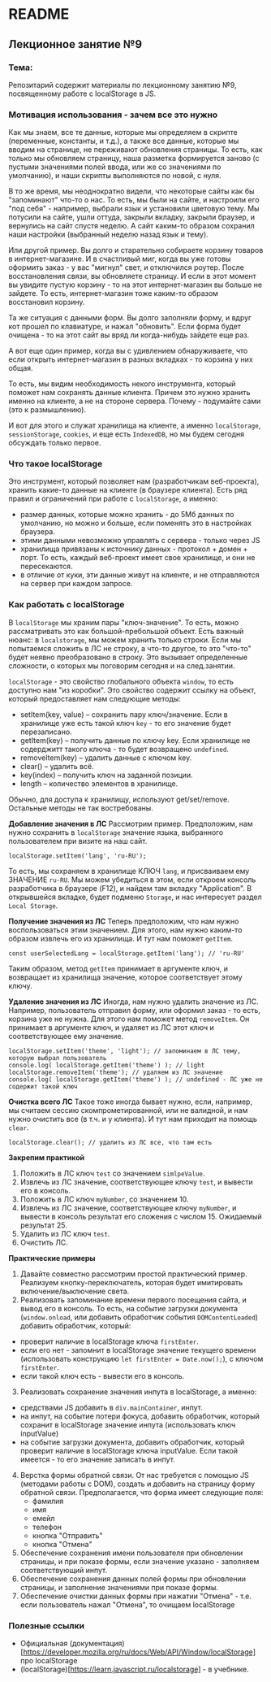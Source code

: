 # README

## Лекционное занятие №9

### Тема:

Репозитарий содержит материалы по лекционному занятию №9, посвященному работе с localStorage в JS.

### Мотивация использования - зачем все это нужно
Как мы знаем, все те данные, которые мы определяем в скрипте (переменные, константы, и т.д.), а также все данные, которые мы вводим на странице, не переживают обновления страницы. То есть, как только мы обновляем страницу, наша разметка формируется заново (с пустыми значениями полей ввода, или же со значениями по умолчанию), и наши скрипты выполняются по новой, с нуля.

В то же время, мы неоднократно видели, что некоторые сайты как бы "запоминают" что-то о нас. То есть, мы были на сайте, и настроили его "под себя" - например, выбрали язык и установили цветовую тему. Мы потусили на сайте, ушли оттуда, закрыли вкладку, закрыли браузер, и вернулись на сайт спустя неделю. А сайт каким-то образом сохранил наши настройки (выбранный неделю назад язык и тему).

Или другой пример. Вы долго и старательно собираете корзину товаров в интернет-магазине. И в счастливый миг, когда вы уже готовы оформить заказ - у вас "мигнул" свет, и отключился роутер. После восстановления связи, вы обновляете страницу. И если в этот момент вы увидите пустую корзину - то на этот интернет-магазин вы больше не зайдете. То есть, интернет-магазин тоже каким-то образом восстановил корзину.

Та же ситуация с данными форм. Вы долго заполняли форму, и вдруг кот прошел по клавиатуре, и нажал "обновить". Если форма будет очищена - то на этот сайт вы вряд ли когда-нибудь зайдете еще раз.

А вот еще один пример, когда вы с удивлением обнаруживаете, что если открыть интернет-магазин в разных вкладках - то корзина у них общая.

То есть, мы видим необходимость некого инструмента, который поможет нам сохранять данные клиента. Причем это нужно хранить именно на клиенте, а не на стороне сервера. Почему - подумайте сами (это к размышлению).

И вот для этого и служат хранилища на клиенте, а именно `localStorage`, `sessionStorage`, `cookies`, и еще есть `IndexedDB`, но мы будем сегодня обсуждать только первое.

### Что такое localStorage
Это инструмент, который позволяет нам (разработчикам веб-проекта), хранить какие-то данные на клиенте (в браузере клиента).  Есть ряд правил и ограничений при работе с `localStorage`, а именно:
 - размер данных, которые можно хранить - до 5Мб данных по умолчанию, но можно и больше, если поменять это в настройках браузера.
 - этими данными невозможно управлять с сервера - только через JS
 - хранилища привязаны к источнику данных - протокол + домен + порт. То есть, каждый веб-проект имеет свое хранилище, и они не пересекаются.
 - в отличие от куки, эти данные живут на клиенте, и не отправляются на сервер при каждом запросе.

### Как работать с localStorage
В `localStorage` мы храним пары "ключ-значение". То есть, можно рассматривать это как большой-пребольшой объект. Есть важный нюанс: в `localstorage`, мы можем хранить только строки. Если мы попытаемся сложить в ЛС не строку, а что-то другое, то это "что-то" будет неявно преобразовано в строку. Это вызывает определенные сложности, о которых мы поговорим сегодня и на след.занятии.

`localStorage` - это свойство глобального объекта `window`, то есть доступно нам "из коробки". Это свойство содержит ссылку на объект, который предоставляет нам следующие методы:
 - setItem(key, value) – сохранить пару ключ/значение. Если в хранилище уже есть такой ключ `key` - то его значение будет перезаписано.
 - getItem(key) – получить данные по ключу key. Если хранилище не содерджитт такого ключа - то будет возвращено `undefined`.
 - removeItem(key) – удалить данные с ключом key.
 - clear() – удалить всё.
 - key(index) – получить ключ на заданной позиции.
 - length – количество элементов в хранилище.

Обычно, для доступа к хранилищу, используют get/set/remove. Остальные методы не так востребованы.

**Добавление значения в ЛС**
Рассмотрим пример. Предположим, нам нужно сохранить в `localStorage` значение языка, выбранного пользователем при визите на наш сайт.

```
localStorage.setItem('lang', 'ru-RU');
```

То есть, мы сохраняем в хранилище КЛЮЧ `lang`, и присваиваем ему ЗНАЧЕНИЕ `ru-RU`. Мы можем убедиться в этом, если откроем консоль разработчика в браузере (F12), и найдем там вкладку "Application". В открывшейся вкладке, будет подменю `Storage`, и нас интересует раздел `Local Storage`.

**Получение значения из ЛС**
Теперь предположим, что нам нужно воспользоваться этим значением. Для этого, нам нужно каким-то образом извлечь его из хранилища. И тут нам поможет `getItem`.

```
const userSelectedLang = localStorage.getItem('lang'); // 'ru-RU'
```

Таким образом, метод `getItem` принимает в аргументе ключ, и возвращает из хранилища значение, которое соответствует этому ключу.

**Удаление значения из ЛС**
Иногда, нам нужно удалить значение из ЛС. Например, пользователь отправил форму, или оформил заказ - то есть, корзина уже не нужна. Для этого нам поможет метод `removeItem`. Он принимает в аргументе ключ, и удаляет из ЛС этот ключ и соответствующее ему значение.

```
localStorage.setItem('theme', 'light'); // запоминаем в ЛС тему, которую выбрал пользователь
console.log( localStorage.getItem('theme') ); // light
localStorage.removeItem('theme'); // удаляем из ЛС значение
console.log( localStorage.getItem('theme') ); // undefined - ЛС уже не содержит такой ключ
```

**Очистка всего ЛС**
Такое тоже иногда бывает нужно, если, например, мы считаем сессию скомпрометированной, или не валидной, и нам нужно очистить все (в т.ч. и у клиента). И тут нам приходит на помощь `clear`.

```
localStorage.clear(); // удалить из ЛС все, что там есть
```

**Закрепим практикой**
1. Положить в ЛС ключ `test` со значением `simlpeValue`.
2. Извлечь из ЛС значение, соответствующее ключу `test`, и вывести его в консоль.
3. Положить в ЛС ключ `myNumber`, со значением 10.
4. Извлечь из ЛС значение, соответствующее ключу `myNumber`, и вывести в консоль результат его сложения с числом 15. Ожидаемый результат 25.
5. Удалить из ЛС ключ `test`.
6. Очистить ЛС.

**Практические примеры**
1. Давайте совместно рассмотрим простой практический пример. Реализуем кнопку-переключатель, которая будет имитировать включение/выключение света.
2. Реализовать запоминание времени первого посещения сайта, и вывод его в консоль. То есть, на событие загрузки документа (`window.onload`, или добавить обработчик события `DOMContentLoaded`) добавить обработчик, который:
 - проверит наличие в localStorage ключа `firstEnter`.
 - если его нет - запомнит в localStorage значение текущего времени (использовать конструкцию `let firstEnter = Date.now();`), с ключом `firstEnter`.
 - если такой ключ есть - вывести его в консоль.
3. Реализовать сохранение значения инпута в localStorage, а именно:
 - средствами JS добавить в `div.mainContainer`, инпут.
 - на инпут, на событие потери фокуса, добавить обработчик, который сохранит в localStorage значение инпута (использовать ключ inputValue)
 - на событие загрузки документа, добавить обработчик, который проверит наличие в localStorage ключа inputValue. Если такой имеется - то его значение записать в инпут.
4. Верстка формы обратной связи. От нас требуется с помощью JS (методами работы с DOM), создать и добавить на страницу форму обратной связи. Предполагается, что форма имеет следующие поля:
   - фамилия
   - имя
   - емейл
   - телефон
   - кнопка "Отправить"
   - кнопка "Отмена"
5. Обеспечение сохранения имени пользователя при обновлении страницы, и при показе формы, если значение указано - заполняем соответствующий инпут.
6. Обеспечение сохранения данных полей формы при обновлении страницы, и заполнение значениями при показе формы.
7. Обеспечение очистки данных формы при нажатии "Отмена" - т.е. если пользователь нажал "Отмена", то очищаем localStorage

### Полезные ссылки
 - Официальная (документация)[https://developer.mozilla.org/ru/docs/Web/API/Window/localStorage] про localStorage
 - (localStorage)[https://learn.javascript.ru/localstorage] - в учебнике.